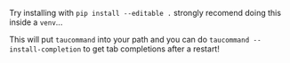 Try installing with `pip install --editable .` strongly recomend doing this inside a `venv`...

This will put `taucommand` into your path and you can do `taucommand --install-completion` to get tab completions after a restart!